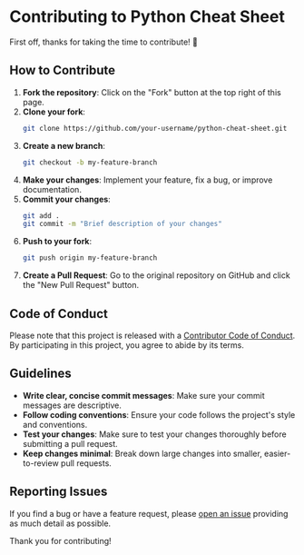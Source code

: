 # Contributing to Python Cheat Sheet

First off, thanks for taking the time to contribute! 🎉

## How to Contribute

1. **Fork the repository**: Click on the "Fork" button at the top right of this page.
2. **Clone your fork**:
    ```bash
    git clone https://github.com/your-username/python-cheat-sheet.git
    ```
3. **Create a new branch**:
    ```bash
    git checkout -b my-feature-branch
    ```
4. **Make your changes**: Implement your feature, fix a bug, or improve documentation.
5. **Commit your changes**:
    ```bash
    git add .
    git commit -m "Brief description of your changes"
    ```
6. **Push to your fork**:
    ```bash
    git push origin my-feature-branch
    ```
7. **Create a Pull Request**: Go to the original repository on GitHub and click the "New Pull Request" button.

## Code of Conduct

Please note that this project is released with a [Contributor Code of Conduct](CODE_OF_CONDUCT.md). By participating in this project, you agree to abide by its terms.

## Guidelines

- **Write clear, concise commit messages**: Make sure your commit messages are descriptive.
- **Follow coding conventions**: Ensure your code follows the project's style and conventions.
- **Test your changes**: Make sure to test your changes thoroughly before submitting a pull request.
- **Keep changes minimal**: Break down large changes into smaller, easier-to-review pull requests.

## Reporting Issues

If you find a bug or have a feature request, please [open an issue](https://github.com/vivitoa/python-cheat-sheet/issues) providing as much detail as possible.

Thank you for contributing!